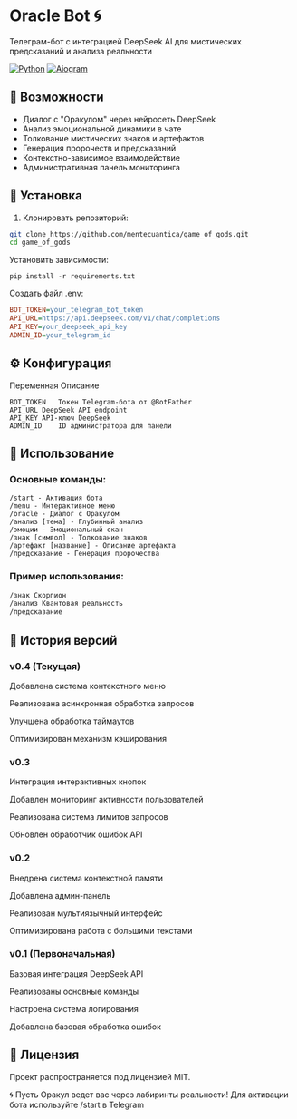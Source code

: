 # Oracle Bot 🌀

Телеграм-бот с интеграцией DeepSeek AI для мистических предсказаний и анализа реальности

[![Python](https://img.shields.io/badge/Python-3.10%2B-blue.svg)](https://python.org)
[![Aiogram](https://img.shields.io/badge/Aiogram-3.x-blue.svg)](https://docs.aiogram.dev/)

## 🌟 Возможности

- Диалог с "Оракулом" через нейросеть DeepSeek
- Анализ эмоциональной динамики в чате
- Толкование мистических знаков и артефактов
- Генерация пророчеств и предсказаний
- Контекстно-зависимое взаимодействие
- Административная панель мониторинга

## 🚀 Установка

1. Клонировать репозиторий:
```bash
git clone https://github.com/mentecuantica/game_of_gods.git
cd game_of_gods
```

Установить зависимости:

```
pip install -r requirements.txt
```

Создать файл .env:

```ini
BOT_TOKEN=your_telegram_bot_token
API_URL=https://api.deepseek.com/v1/chat/completions
API_KEY=your_deepseek_api_key
ADMIN_ID=your_telegram_id
```
## ⚙️ Конфигурация

Переменная	Описание
```
BOT_TOKEN	Токен Telegram-бота от @BotFather
API_URL	DeepSeek API endpoint
API_KEY	API-ключ DeepSeek
ADMIN_ID	ID администратора для панели
```
## 🧭 Использование

### Основные команды:

```
/start - Активация бота
/menu - Интерактивное меню
/oracle - Диалог с Оракулом
/анализ [тема] - Глубинный анализ
/эмоции - Эмоциональный скан
/знак [символ] - Толкование знаков
/артефакт [название] - Описание артефакта
/предсказание - Генерация пророчества
```

### Пример использования:



```bash
/знак Скорпион
/анализ Квантовая реальность
/предсказание
```

## 📜 История версий

### v0.4 (Текущая)
Добавлена система контекстного меню

Реализована асинхронная обработка запросов

Улучшена обработка таймаутов

Оптимизирован механизм кэширования

### v0.3
Интеграция интерактивных кнопок

Добавлен мониторинг активности пользователей

Реализована система лимитов запросов

Обновлен обработчик ошибок API

### v0.2
Внедрена система контекстной памяти

Добавлена админ-панель

Реализован мультиязычный интерфейс

Оптимизирована работа с большими текстами

### v0.1 (Первоначальная)
Базовая интеграция DeepSeek API

Реализованы основные команды

Настроена система логирования

Добавлена базовая обработка ошибок

## 📄 Лицензия

Проект распространяется под лицензией MIT.

🌀 Пусть Оракул ведет вас через лабиринты реальности!
Для активации бота используйте /start в Telegram